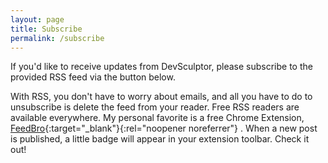 ```yaml
---
layout: page
title: Subscribe
permalink: /subscribe
---
```


If you'd like to receive updates from DevSculptor, please subscribe to the provided RSS feed via the button below.

<div id="rss-button"><a href="/feed.xml" target="_blank" rel="noopener noreferrer"><i class="fas fa-rss-square fa-6x"></i></a></div>


With RSS, you don't have to worry about emails, and all you have to do to unsubscribe is delete the feed from your reader. Free RSS readers are available everywhere. My personal favorite is a free Chrome Extension, [FeedBro](https://nodetics.com/feedbro/){:target="_blank"}{:rel="noopener noreferrer"} . When a new post is published, a little badge will appear in your extension toolbar. Check it out!
